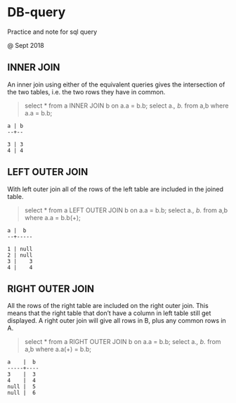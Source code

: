 # DB-query
Practice and note for sql query

@ Sept 2018

INNER JOIN
---------------
An inner join using either of the equivalent queries gives the intersection of the two tables, 
i.e. the two rows they have in common.

>select * from a INNER JOIN b on a.a = b.b;
>select a.*, b.*  from a,b where a.a = b.b;

    a | b
    --+--

    3 | 3
    4 | 4


LEFT OUTER JOIN
---------------- 
With left outer join all of the rows of the left table are included in the joined table.


>select * from a LEFT OUTER JOIN b on a.a = b.b;
>select a.*, b.*  from a,b where a.a = b.b(+);

    a |  b
    --+-----

    1 | null
    2 | null
    3 |    3
    4 |    4

RIGHT OUTER JOIN
----------------
All the rows of the right table are included on the right outer join. 
This means that the right table that don’t have a column in left table still get displayed.
A right outer join will give all rows in B, plus any common rows in A.

>select * from a RIGHT OUTER JOIN b on a.a = b.b;
>select a.*, b.*  from a,b where a.a(+) = b.b;

    a    |  b
    -----+----
    3    |  3
    4    |  4
    null |  5
    null |  6

